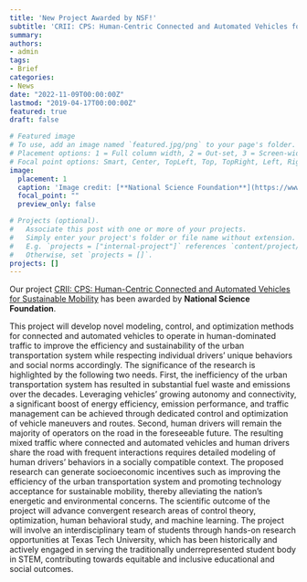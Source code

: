 ```yaml
---
title: 'New Project Awarded by NSF!'
subtitle: 'CRII: CPS: Human-Centric Connected and Automated Vehicles for Sustainable Mobility'
summary:
authors:
- admin
tags:
- Brief
categories:
- News
date: "2022-11-09T00:00:00Z"
lastmod: "2019-04-17T00:00:00Z"
featured: true
draft: false

# Featured image
# To use, add an image named `featured.jpg/png` to your page's folder.
# Placement options: 1 = Full column width, 2 = Out-set, 3 = Screen-width
# Focal point options: Smart, Center, TopLeft, Top, TopRight, Left, Right, BottomLeft, Bottom, BottomRight
image:
  placement: 1
  caption: 'Image credit: [**National Science Foundation**](https://www.nsf.gov/policies/logos.jsp)'
  focal_point: ""
  preview_only: false

# Projects (optional).
#   Associate this post with one or more of your projects.
#   Simply enter your project's folder or file name without extension.
#   E.g. `projects = ["internal-project"]` references `content/project/deep-learning/index.md`.
#   Otherwise, set `projects = []`.
projects: []
---
```

Our project [CRII: CPS: Human-Centric Connected and Automated Vehicles for Sustainable Mobility](https://www.nsf.gov/awardsearch/showAward?AWD_ID=2153229&HistoricalAwards=false) has been awarded by **National Science Foundation**.

This project will develop novel modeling, control, and optimization methods for connected and automated vehicles to operate in human-dominated traffic to improve the efficiency and sustainability of the urban transportation system while respecting individual drivers’ unique behaviors and social norms accordingly. The significance of the research is highlighted by the following two needs. First, the inefficiency of the urban transportation system has resulted in substantial fuel waste and emissions over the decades. Leveraging vehicles’ growing autonomy and connectivity, a significant boost of energy efficiency, emission performance, and traffic management can be achieved through dedicated control and optimization of vehicle maneuvers and routes. Second, human drivers will remain the majority of operators on the road in the foreseeable future. The resulting mixed traffic where connected and automated vehicles and human drivers share the road with frequent interactions requires detailed modeling of human drivers’ behaviors in a socially compatible context. The proposed research can generate socioeconomic incentives such as improving the efficiency of the urban transportation system and promoting technology acceptance for sustainable mobility, thereby alleviating the nation’s energetic and environmental concerns. The scientific outcome of the project will advance convergent research areas of control theory, optimization, human behavioral study, and machine learning. The project will involve an interdisciplinary team of students through hands-on research opportunities at Texas Tech University, which has been historically and actively engaged in serving the traditionally underrepresented student body in STEM, contributing towards equitable and inclusive educational and social outcomes.
